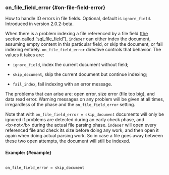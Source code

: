 ### on_file_field_error {#on-file-field-error}

How to handle IO errors in file fields. Optional, default is `ignore_field`. Introduced in version 2.0.2-beta.

When there is a problem indexing a file referenced by a file field ([the section called “sql_file_field”](../../data_source_configuration_options/sqlfile_field.md)), `indexer` can either index the document, assuming empty content in this particular field, or skip the document, or fail indexing entirely. `on_file_field_error` directive controls that behavior. The values it takes are:

*   `ignore_field`, index the current document without field;

*   `skip_document`, skip the current document but continue indexing;

*   `fail_index`, fail indexing with an error message.

The problems that can arise are: open error, size error (file too big), and data read error. Warning messages on any problem will be given at all times, irregardless of the phase and the `on_file_field_error` setting.

Note that with `on_file_field_error = skip_document` documents will only be ignored if problems are detected during an early check phase, and &lt;b&gt;not&lt;/b&gt; during the actual file parsing phase. `indexer` will open every referenced file and check its size before doing any work, and then open it again when doing actual parsing work. So in case a file goes away between these two open attempts, the document will still be indexed.

#### Example: {#example}

```

on_file_field_error = skip_document

```